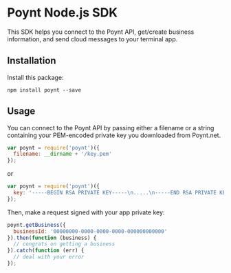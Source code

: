 # Poynt Node.js SDK

This SDK helps you connect to the Poynt API, get/create business information, and send cloud messages to your terminal app.

## Installation

Install this package:

```
npm install poynt --save
```

## Usage

You can connect to the Poynt API by passing either a filename or a string containing your PEM-encoded private key you downloaded from Poynt.net.

```javascript
var poynt = require('poynt')({
  filename: __dirname + '/key.pem'
});
```
or

```javascript
var poynt = require('poynt')({
  key: '-----BEGIN RSA PRIVATE KEY-----\n.....\n-----END RSA PRIVATE KEY-----'
});
```

Then, make a request signed with your app private key:

```javascript
poynt.getBusiness({
  businessId: '00000000-0000-0000-0000-000000000000'
}).then(function (business) {
  // congrats on getting a business
}).catch(function (err) {
  // deal with your error
});
```
